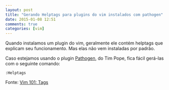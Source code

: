 ```yaml
---
layout: post
title: "Gerando Helptags para plugins do vim instalados com pathogen"
date: 2015-01-08 12:51
comments: true
categories: [vim]
---
```


Quando instalamos um plugin do vim, geralmente ele contém helptags que explicam seu funcionamento.
Mas elas não vem instaladas por padrão.

Caso estejamos usando o plugin [Pathogen][2], do Tim Pope, fica fácil gerá-las com o seguinte comando:

```
:Helptags
```

Fonte: [Vim 101: Tags][1]


[1]: http://usevim.com/2012/12/21/vim-101-help-tags/
[2]: http://usevim.com/2012/12/21/vim-101-help-tags/
